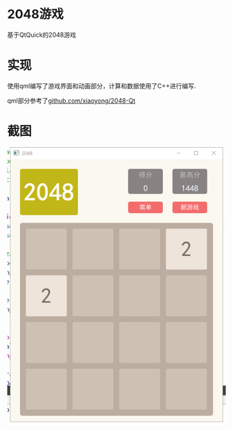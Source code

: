 # 2048游戏
基于QtQuick的2048游戏


# 实现
使用qml编写了游戏界面和动画部分，计算和数据使用了C++进行编写.

qml部分参考了[github.com/xiaoyong/2048-Qt](https://github.com/xiaoyong/2048-Qt)

# 截图

![avatar](https://github.com/mywar321/game2048_qml_cpp/blob/master/res/screen_shot.png)



